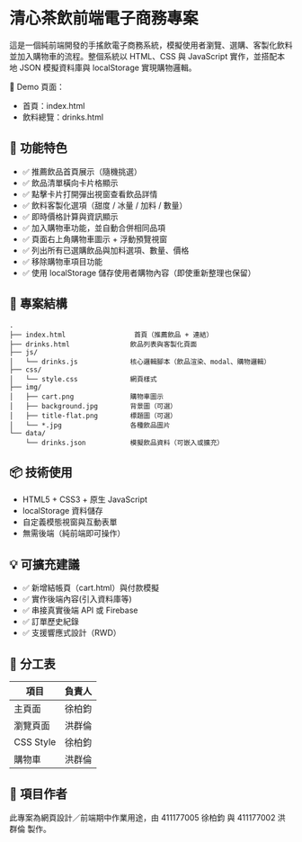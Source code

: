 # 清心茶飲前端電子商務專案

這是一個純前端開發的手搖飲電子商務系統，模擬使用者瀏覽、選購、客製化飲料並加入購物車的流程。整個系統以 HTML、CSS 與 JavaScript 實作，並搭配本地 JSON 模擬資料庫與 localStorage 實現購物邏輯。

🔗 Demo 頁面：

- 首頁：index.html
- 飲料總覽：drinks.html

## 🎯 功能特色

- ✅ 推薦飲品首頁展示（隨機挑選）
- ✅ 飲品清單橫向卡片格顯示
- ✅ 點擊卡片打開彈出視窗查看飲品詳情
- ✅ 飲料客製化選項（甜度 / 冰量 / 加料 / 數量）
- ✅ 即時價格計算與資訊顯示
- ✅ 加入購物車功能，並自動合併相同品項
- ✅ 頁面右上角購物車圖示 + 浮動預覽視窗
- ✅ 列出所有已選購飲品與加料選項、數量、價格
- ✅ 移除購物車項目功能
- ✅ 使用 localStorage 儲存使用者購物內容（即使重新整理也保留）

## 📁 專案結構

```text
.
├── index.html                 首頁（推薦飲品 + 連結）
├── drinks.html               飲品列表與客製化頁面
├── js/
│   └── drinks.js             核心邏輯腳本（飲品渲染、modal、購物邏輯）
├── css/
│   └── style.css             網頁樣式
├── img/
│   ├── cart.png              購物車圖示
│   ├── background.jpg        背景圖（可選）
│   ├── title-flat.png        標題圖（可選）
│   └── *.jpg                 各種飲品圖片
└── data/
    └── drinks.json           模擬飲品資料（可嵌入或擴充）
```

## 📦 技術使用

- HTML5 + CSS3 + 原生 JavaScript
- localStorage 資料儲存
- 自定義模態視窗與互動表單
- 無需後端（純前端即可操作）

## 💡 可擴充建議

- ✅ 新增結帳頁（cart.html）與付款模擬
- ✅ 實作後端內容(引入資料庫等)
- ✅ 串接真實後端 API 或 Firebase
- ✅ 訂單歷史紀錄
- ✅ 支援響應式設計（RWD）

## 👥 分工表

| 項目         | 負責人   |
|--------------|----------|
| 主頁面       | 徐柏鈞   |
| 瀏覽頁面     | 洪群倫   |
| CSS Style     | 徐柏鈞   |
| 購物車     | 洪群倫   |



## 🧋 項目作者

此專案為網頁設計／前端期中作業用途，由 411177005 徐柏鈞 與 411177002 洪群倫 製作。


